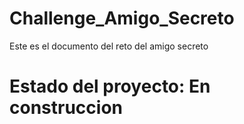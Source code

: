 # Challenge_Amigo_Secreto
Este es el documento del reto del amigo secreto 
<h1>Estado del proyecto:  En construccion</h1>
